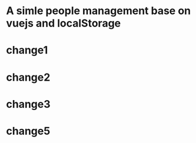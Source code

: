 # A simle people management base on vuejs and localStorage

# change1

# change2

# change3

# change5